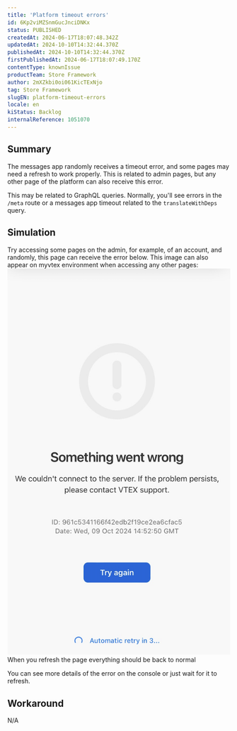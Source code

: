 ```yaml
---
title: 'Platform timeout errors'
id: 6Kp2viMZSnmGucJnciDNKx
status: PUBLISHED
createdAt: 2024-06-17T18:07:48.342Z
updatedAt: 2024-10-10T14:32:44.370Z
publishedAt: 2024-10-10T14:32:44.370Z
firstPublishedAt: 2024-06-17T18:07:49.170Z
contentType: knownIssue
productTeam: Store Framework
author: 2mXZkbi0oi061KicTExNjo
tag: Store Framework
slugEN: platform-timeout-errors
locale: en
kiStatus: Backlog
internalReference: 1051070
---
```


## Summary


The messages app randomly receives a timeout error, and some pages may need a refresh to work properly. This is related to admin pages, but any other page of the platform can also receive this error.

This may be related to GraphQL queries. Normally, you'll see errors in the `/meta` route or a messages app timeout related to the `translateWithDeps` query.


##

## Simulation


Try accessing some pages on the admin, for example, of an account, and randomly, this page can receive the error below. This image can also appear on myvtex environment when accessing any other pages:
 ![](https://raw.githubusercontent.com/vtexdocs/help-center-content/refs/heads/main/docs/en/known-issues/Store%20Framework/platform-timeout-errors_1.png)
When you refresh the page everything should be back to normal

You can see more details of the error on the console or just wait for it to refresh.


##

## Workaround


N/A





